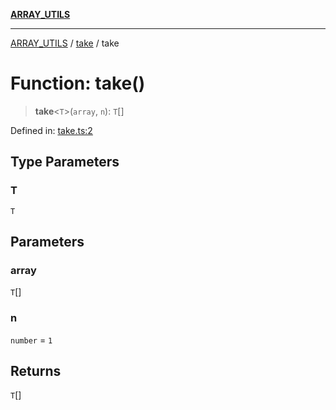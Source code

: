 [**ARRAY_UTILS**](../../README.md)

***

[ARRAY_UTILS](../../README.md) / [take](../README.md) / take

# Function: take()

> **take**\<`T`\>(`array`, `n`): `T`[]

Defined in: [take.ts:2](https://github.com/dailker/everyutil/blob/41b2b91e0d43fdbbea18f7ea0bcf4029dd413f41/src/array/take.ts#L2)

## Type Parameters

### T

`T`

## Parameters

### array

`T`[]

### n

`number` = `1`

## Returns

`T`[]

